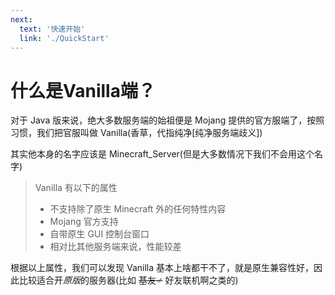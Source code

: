 ```yaml
---
next:
  text: '快速开始'
  link: './QuickStart'
---
```

# 什么是Vanilla端？

对于 Java 版来说，绝大多数服务端的始祖便是 Mojang 提供的官方服端了，按照习惯，我们把官服叫做 Vanilla(香草，代指纯净[纯净服务端歧义])  

其实他本身的名字应该是 Minecraft_Server(但是大多数情况下我们不会用这个名字)

>Vanilla 有以下的属性
>- 不支持除了原生 Minecraft 外的任何特性内容
>- Mojang 官方支持
>- 自带原生 GUI 控制台窗口
>- 相对比其他服务端来说，性能较差

根据以上属性，我们可以发现 Vanilla 基本上啥都干不了，就是原生兼容性好，因此比较适合开*原版*的服务器(比如 ~~基友♂~~ 好友联机啊之类的)
